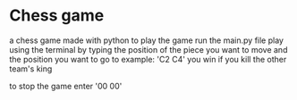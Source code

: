 # Chess game
 a chess game made with python
 to play the game run the main.py file
 play using the terminal by typing the position of the piece you want to move
 and the position you want to go to
 example: 'C2 C4'
 you win if you kill the other team's king


to stop the game enter '00 00'

